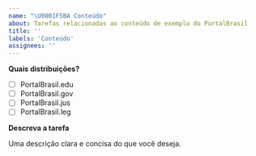 ```yaml
---
name: "\U0001F5BA Conteúdo"
about: Tarefas relacionadas ao conteúdo de exemplo do PortalBrasil
title: ''
labels: 'Conteúdo'
assignees: ''
---
```


**Quais distribuições?**

- [ ] PortalBrasil.edu
- [ ] PortalBrasil.gov
- [ ] PortalBrasil.jus
- [ ] PortalBrasil.leg

**Descreva a tarefa**

Uma descrição clara e concisa do que você deseja.
